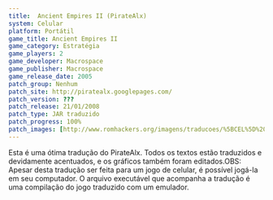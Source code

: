 ```yaml
---
title:  Ancient Empires II (PirateAlx)
system: Celular
platform: Portátil
game_title: Ancient Empires II
game_category: Estratégia
game_players: 2
game_developer: Macrospace
game_publisher: Macrospace
game_release_date: 2005
patch_group: Nenhum
patch_site: http://piratealx.googlepages.com/
patch_version: ???
patch_release: 21/01/2008
patch_type: JAR traduzido
patch_progress: 100%
patch_images: [http://www.romhackers.org/imagens/traducoes/%5BCEL%5D%20Ancient%20Empires%20II%20-%20PirateAlx%20-%201.png,http://www.romhackers.org/imagens/traducoes/%5BCEL%5D%20Ancient%20Empires%20II%20-%20PirateAlx%20-%202.png,http://www.romhackers.org/imagens/traducoes/%5BCEL%5D%20Ancient%20Empires%20II%20-%20PirateAlx%20-%203.png]
---
```

Esta é uma ótima tradução do PirateAlx. Todos os textos estão traduzidos e devidamente acentuados, e os gráficos também foram editados.OBS: Apesar desta tradução ser feita para um jogo de celular, é possível jogá-la em seu computador. O arquivo executável que acompanha a tradução é uma compilação do jogo traduzido com um emulador.